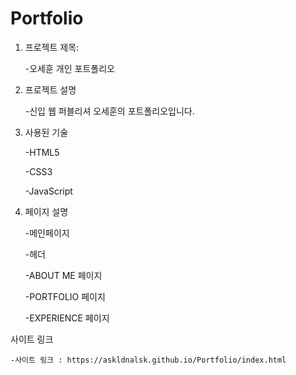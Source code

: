 # Portfolio
1. 프로젝트 제목:

    -오세훈 개인 포트폴리오 

2. 프로젝트 설명

    -신입 웹 퍼블리셔 오세훈의 포트폴리오입니다. 

3. 사용된 기술

    -HTML5

    -CSS3

    -JavaScript

4. 페이지 설명

    -메인페이지

    -헤더

    -ABOUT ME 페이지

    -PORTFOLIO  페이지

    -EXPERIENCE 페이지

사이트 링크

    -사이트 링크 : https://askldnalsk.github.io/Portfolio/index.html
